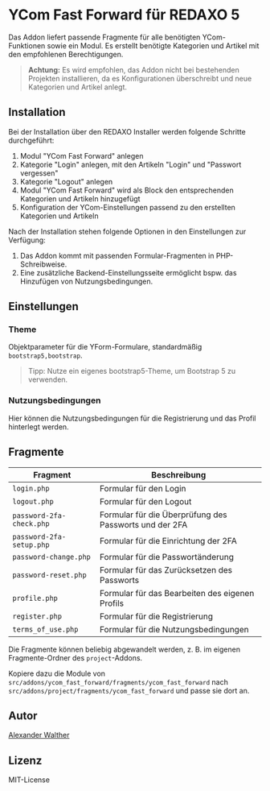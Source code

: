 # YCom Fast Forward für REDAXO 5

Das Addon liefert passende Fragmente für alle benötigten YCom-Funktionen sowie ein Modul. Es erstellt benötigte Kategorien und Artikel mit den empfohlenen Berechtigungen.

> **Achtung:** Es wird empfohlen, das Addon nicht bei bestehenden Projekten installieren, da es Konfigurationen überschreibt und neue Kategorien und Artikel anlegt.

## Installation

Bei der Installation über den REDAXO Installer werden folgende Schritte durchgeführt:

1. Modul "YCom Fast Forward" anlegen
2. Kategorie "Login" anlegen, mit den Artikeln "Login" und "Passwort vergessen"
3. Kategorie "Logout" anlegen
4. Modul "YCom Fast Forward" wird als Block den entsprechenden Kategorien und Artikeln hinzugefügt
5. Konfiguration der YCom-Einstellungen passend zu den erstellten Kategorien und Artikeln

Nach der Installation stehen folgende Optionen in den Einstellungen zur Verfügung:

1. Das Addon kommt mit passenden Formular-Fragmenten in PHP-Schreibweise.
2. Eine zusätzliche Backend-Einstellungsseite ermöglicht bspw. das Hinzufügen von Nutzungsbedingungen.

## Einstellungen

### Theme

Objektparameter für die YForm-Formulare, standardmäßig `bootstrap5,bootstrap`.

> Tipp: Nutze ein eigenes bootstrap5-Theme, um Bootstrap 5 zu verwenden.

### Nutzungsbedingungen

Hier können die Nutzungsbedingungen für die Registrierung und das Profil hinterlegt werden.

## Fragmente

| Fragment | Beschreibung |
| --- | --- |
| `login.php` | Formular für den Login |
| `logout.php` | Formular für den Logout |
| `password-2fa-check.php` | Formular für die Überprüfung des Passworts und der 2FA |
| `password-2fa-setup.php` | Formular für die Einrichtung der 2FA |
| `password-change.php` | Formular für die Passwortänderung |
| `password-reset.php` | Formular für das Zurücksetzen des Passworts |
| `profile.php` | Formular für das Bearbeiten des eigenen Profils |
| `register.php` | Formular für die Registrierung |
| `terms_of_use.php` | Formular für die Nutzungsbedingungen |

Die Fragmente können beliebig abgewandelt werden, z. B. im eigenen Fragmente-Ordner des `project`-Addons.

Kopiere dazu die Module von `src/addons/ycom_fast_forward/fragments/ycom_fast_forward` nach `src/addons/project/fragments/ycom_fast_forward` und passe sie dort an.

## Autor

[Alexander Walther](https://github.com/alexplusde)

## Lizenz

MIT-License

